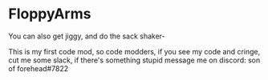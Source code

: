 # FloppyArms
You can also get jiggy, and do the sack shaker-

This is my first code mod, so code modders, if you see my code and cringe, cut me some slack, if there's something stupid message me on discord: son of forehead#7822
